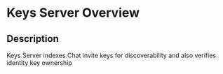 # Keys Server Overview

## Description

Keys Server indexes Chat invite keys for discoverability and also verifies identity key ownership
